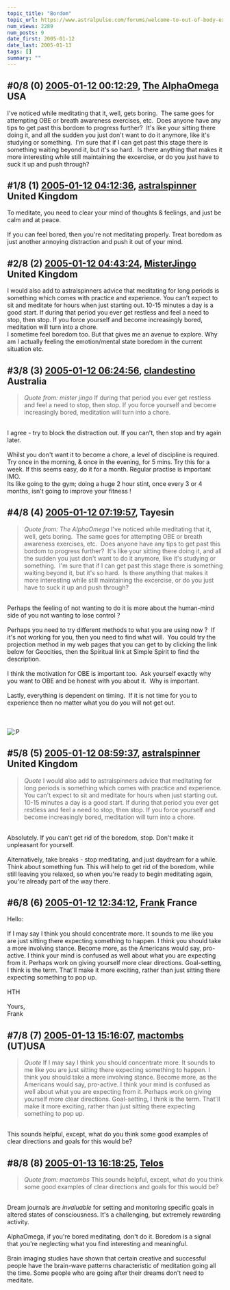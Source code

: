 ```yaml
---
topic_title: "Bordom"
topic_url: https://www.astralpulse.com/forums/welcome-to-out-of-body-experiences!/bordom
num_views: 2289
num_posts: 9
date_first: 2005-01-12
date_last: 2005-01-13
tags: []
summary: ""
---
```


## \#0/8 (0) [2005-01-12 00:12:29](https://www.astralpulse.com/forums/index.php?msg=142411), [The AlphaOmega](https://www.astralpulse.com/forums/profile/?u=3978) USA ##
<section>
I've noticed while meditating that it, well, gets boring.  The same goes for attempting OBE or breath awareness exercises, etc.  Does anyone have any tips to get past this bordom to progress further?  It's like your sitting there doing it, and all the sudden you just don't want to do it anymore, like it's studying or something.  I'm sure that if I can get past this stage there is something waiting beyond it, but it's so hard.  Is there anything that makes it more interesting while still maintaining the excercise, or do you just have to suck it up and push through?
</section>

## \#1/8 (1) [2005-01-12 04:12:36](https://www.astralpulse.com/forums/index.php?msg=142425), [astralspinner](https://www.astralpulse.com/forums/profile/?u=888) United Kingdom ##
<section>
To meditate, you need to clear your mind of thoughts &amp; feelings, and just be calm and at peace.
<br>
<br>
If you can feel bored, then you're not meditating properly. Treat boredom as just another annoying distraction and push it out of your mind.
</section>

## \#2/8 (2) [2005-01-12 04:43:24](https://www.astralpulse.com/forums/index.php?msg=142431), [MisterJingo](https://www.astralpulse.com/forums/profile/?u=2548) United Kingdom ##
<section>
I would also add to astralspinners advice that meditating for long periods is something which comes with practice and experience. You can't expect to sit and meditate for hours when just starting out. 10-15 minutes a day is a good start. If during that period you ever get restless and feel a need to stop, then stop. If you force yourself and become increasingly bored, meditation will turn into a chore.
<br>
I sometime feel boredom too. But that gives me an avenue to explore. Why am I actually feeling the emotion/mental state boredom in the current situation etc.
</section>

## \#3/8 (3) [2005-01-12 06:24:56](https://www.astralpulse.com/forums/index.php?msg=142438), [clandestino](https://www.astralpulse.com/forums/profile/?u=691) Australia ##
<section>
<blockquote class="bbc_standard_quote">
 <cite>
  Quote from: mister jingo
 </cite>
 If during that period you ever get restless and feel a need to stop, then stop. If you force yourself and become increasingly bored, meditation will turn into a chore.
</blockquote>
<br>
I agree - try to block the distraction out. If you can't, then stop and try again later.
<br>
<br>
Whilst you don't want it to become a chore, a level of discipline is required. Try once in the morning, &amp; once in the evening, for 5 mins. Try this for a week. If this seems easy, do it for a month. Regular practise is important IMO.
<br>
Its like going to the gym; doing a huge 2 hour stint, once every 3 or 4 months, isn't going to improve your fitness !
</section>

## \#4/8 (4) [2005-01-12 07:19:57](https://www.astralpulse.com/forums/index.php?msg=142442), Tayesin  ##
<section>
<blockquote class="bbc_standard_quote">
 <cite>
  Quote from: The AlphaOmega
 </cite>
 I've noticed while meditating that it, well, gets boring.  The same goes for attempting OBE or breath awareness exercises, etc.  Does anyone have any tips to get past this bordom to progress further?  It's like your sitting there doing it, and all the sudden you just don't want to do it anymore, like it's studying or something.  I'm sure that if I can get past this stage there is something waiting beyond it, but it's so hard.  Is there anything that makes it more interesting while still maintaining the excercise, or do you just have to suck it up and push through?
</blockquote>
<br>
Perhaps the feeling of not wanting to do it is more about the human-mind side of you not wanting to lose control ?
<br>
<br>
Perhaps you need to try different methods to what you are using now ?  If it's not working for you, then you need to find what will.  You could try the projection method in my web pages that you can get to by clicking the link below for Geocities, then the Spiritual link at Simple Spirit to find the description.
<br>
<br>
I think the motivation for OBE is important too.  Ask yourself exactly why you want to OBE and be honest with you about it.  Why is important.
<br>
<br>
Lastly, everything is dependent on timing.  If it is not time for you to experience then no matter what you do you will not get out.
<br>
<br>
<br>
<br>
<img alt=":P" class="smiley" src="https://www.astralpulse.com/forums/Smileys/fugue/tongue.png" title="Tongue"/>
</section>

## \#5/8 (5) [2005-01-12 08:59:37](https://www.astralpulse.com/forums/index.php?msg=142454), [astralspinner](https://www.astralpulse.com/forums/profile/?u=888) United Kingdom ##
<section>
<blockquote class="bbc_standard_quote">
 <cite>
  Quote
 </cite>
 I would also add to astralspinners advice that meditating for long periods is something which comes with practice and experience. You can't expect to sit and meditate for hours when just starting out. 10-15 minutes a day is a good start. If during that period you ever get restless and feel a need to stop, then stop. If you force yourself and become increasingly bored, meditation will turn into a chore.
</blockquote>
<br>
Absolutely. If you can't get rid of the boredom, stop. Don't make it unpleasant for yourself.
<br>
<br>
Alternatively, take breaks - stop meditating, and just daydream for a while. Think about something fun. This will help to get rid of the boredom, while still leaving you relaxed, so when you're ready to begin meditating again, you're already part of the way there.
</section>

## \#6/8 (6) [2005-01-12 12:34:12](https://www.astralpulse.com/forums/index.php?msg=142485), [Frank](https://www.astralpulse.com/forums/profile/?u=359) France ##
<section>
Hello:
<br>
<br>
If I may say I think you should concentrate more. It sounds to me like you are just sitting there expecting something to happen. I think you should take a more involving stance. Become more, as the Americans would say, pro-active. I think your mind is confused as well about what you are expecting from it. Perhaps work on giving yourself more clear directions. Goal-setting, I think is the term. That'll make it more exciting, rather than just sitting there expecting something to pop up.
<br>
<br>
HTH
<br>
<br>
Yours,
<br>
Frank
</section>

## \#7/8 (7) [2005-01-13 15:16:07](https://www.astralpulse.com/forums/index.php?msg=142720), [mactombs](https://www.astralpulse.com/forums/profile/?u=5553) (UT)USA ##
<section>
<blockquote class="bbc_standard_quote">
 <cite>
  Quote
 </cite>
 If I may say I think you should concentrate more. It sounds to me like you are just sitting there expecting something to happen. I think you should take a more involving stance. Become more, as the Americans would say, pro-active. I think your mind is confused as well about what you are expecting from it. Perhaps work on giving yourself more clear directions. Goal-setting, I think is the term. That'll make it more exciting, rather than just sitting there expecting something to pop up.
</blockquote>
<br>
This sounds helpful, except, what do you think some good examples of clear directions and goals for this would be?
</section>

## \#8/8 (8) [2005-01-13 16:18:25](https://www.astralpulse.com/forums/index.php?msg=142735), [Telos](https://www.astralpulse.com/forums/profile/?u=6496)  ##
<section>
<blockquote class="bbc_standard_quote">
 <cite>
  Quote from: mactombs
 </cite>
 This sounds helpful, except, what do you think some good examples of clear directions and goals for this would be?
</blockquote>
<br>
Dream journals are
<i>
 invaluable
</i>
for setting and monitoring specific goals in altered states of consciousness. It's a challenging, but extremely rewarding activity.
<br>
<br>
AlphaOmega, if you're bored meditating, don't do it. Boredom is a signal that you're neglecting what you find interesting and meaningful.
<br>
<br>
Brain imaging studies have shown that certain creative and successful people have the brain-wave patterns characteristic of meditation going all the time. Some people who are going after their dreams don't need to meditate.
</section>